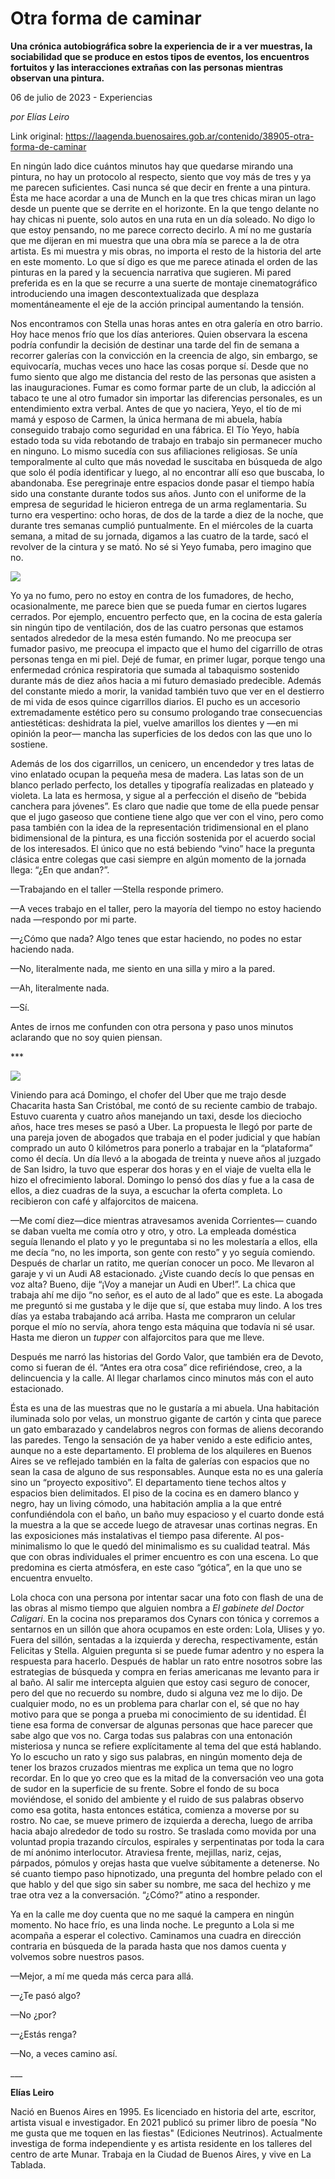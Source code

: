 # Otra forma de caminar

**Una crónica autobiográfica sobre la experiencia de ir a ver muestras, la sociabilidad que se produce en estos tipos de eventos, los encuentros fortuitos y las interacciones extrañas con las personas mientras observan una pintura.**

06 de julio de 2023 - Experiencias

_por Elías Leiro_

Link original: https://laagenda.buenosaires.gob.ar/contenido/38905-otra-forma-de-caminar



En ningún lado dice cuántos minutos hay que quedarse mirando una pintura, no hay un protocolo al respecto, siento que voy más de tres y ya me parecen suficientes. Casi nunca sé que decir en frente a una pintura. Ésta me hace acordar a una de Munch en la que tres chicas miran un lago desde un puente que se derrite en el horizonte. En la que tengo delante no hay chicas ni puente, solo autos en una ruta en un día soleado. No digo lo que estoy pensando, no me parece correcto decirlo. A mí no me gustaría que me dijeran en mi muestra que una obra mía se parece a la de otra artista. Es mi muestra y mis obras, no importa el resto de la historia del arte en este momento. Lo que sí digo es que me parece atinada el orden de las pinturas en la pared y la secuencia narrativa que sugieren. Mi pared preferida es en la que se recurre a una suerte de montaje cinematográfico introduciendo una imagen descontextualizada que desplaza momentáneamente el eje de la acción principal aumentando la tensión.




Nos encontramos con Stella unas horas antes en otra galería en otro barrio. Hoy hace menos frío que los días anteriores. Quien observara la escena podría confundir la decisión de destinar una tarde del fin de semana a recorrer galerías con la convicción en la creencia de algo, sin embargo, se equivocaría, muchas veces uno hace las cosas porque sí. Desde que no fumo siento que algo me distancia del resto de las personas que asisten a las inauguraciones. Fumar es como formar parte de un club, la adicción al tabaco te une al otro fumador sin importar las diferencias personales, es un entendimiento extra verbal. Antes de que yo naciera, Yeyo, el tío de mi mamá y esposo de Carmen, la única hermana de mi abuela, había conseguido trabajo como seguridad en una fábrica. El Tío Yeyo, había estado toda su vida rebotando de trabajo en trabajo sin permanecer mucho en ninguno. Lo mismo sucedía con sus afiliaciones religiosas. Se unía temporalmente al culto que más novedad le suscitaba en búsqueda de algo que solo él podía identificar y luego, al no encontrar allí eso que buscaba, lo abandonaba. Ese peregrinaje entre espacios donde pasar el tiempo había sido una constante durante todos sus años. Junto con el uniforme de la empresa de seguridad le hicieron entrega de un arma reglamentaria. Su turno era vespertino: ocho horas, de dos de la tarde a diez de la noche, que durante tres semanas cumplió puntualmente. En el miércoles de la cuarta semana, a mitad de su jornada, digamos a las cuatro de la tarde, sacó el revolver de la cintura y se mató. No sé si Yeyo fumaba, pero imagino que no.




![](https://cdn.feater.me/files/images/2027369/c8e776e6-0d5d-40d0-beff-9e264041d3b8.jpg)




Yo ya no fumo, pero no estoy en contra de los fumadores, de hecho, ocasionalmente, me parece bien que se pueda fumar en ciertos lugares cerrados. Por ejemplo, encuentro perfecto que, en la cocina de esta galería sin ningún tipo de ventilación, dos de las cuatro personas que estamos sentados alrededor de la mesa estén fumando. No me preocupa ser fumador pasivo, me preocupa el impacto que el humo del cigarrillo de otras personas tenga en mi piel. Dejé de fumar, en primer lugar, porque tengo una enfermedad crónica respiratoria que sumada al tabaquismo sostenido durante más de diez años hacia a mi futuro demasiado predecible. Además del constante miedo a morir, la vanidad también tuvo que ver en el destierro de mi vida de esos quince cigarrillos diarios. El pucho es un accesorio extremadamente estético pero su consumo prologando trae consecuencias antiestéticas: deshidrata la piel, vuelve amarillos los dientes y —en mi opinión la peor— mancha las superficies de los dedos con las que uno lo sostiene.




Además de los dos cigarrillos, un cenicero, un encendedor y tres latas de vino enlatado ocupan la pequeña mesa de madera. Las latas son de un blanco perlado perfecto, los detalles y tipografía realizadas en plateado y violeta. La lata es hermosa, y sigue al a perfección el diseño de “bebida canchera para jóvenes”. Es claro que nadie que tome de ella puede pensar que el jugo gaseoso que contiene tiene algo que ver con el vino, pero como pasa también con la idea de la representación tridimensional en el plano bidimensional de la pintura, es una ficción sostenida por el acuerdo social de los interesados. El único que no está bebiendo “vino” hace la pregunta clásica entre colegas que casi siempre en algún momento de la jornada llega: “¿En que andan?”.




—Trabajando en el taller —Stella responde primero.




—A veces trabajo en el taller, pero la mayoría del tiempo no estoy haciendo nada —respondo por mi parte.




—¿Cómo que nada? Algo tenes que estar haciendo, no podes no estar haciendo nada.




—No, literalmente nada, me siento en una silla y miro a la pared.




—Ah, literalmente nada.




—Sí.




Antes de irnos me confunden con otra persona y paso unos minutos aclarando que no soy quien piensan.




\*\*\*




![](https://cdn.feater.me/files/images/2027382/35efa489-c0c4-4b05-9cd4-4cf6b3051aeb.jpg)




Viniendo para acá Domingo, el chofer del Uber que me trajo desde Chacarita hasta San Cristóbal, me contó de su reciente cambio de trabajo. Estuvo cuarenta y cuatro años manejando un taxi, desde los dieciocho años, hace tres meses se pasó a Uber. La propuesta le llegó por parte de una pareja joven de abogados que trabaja en el poder judicial y que habían comprado un auto 0 kilómetros para ponerlo a trabajar en la “plataforma” como él decía. Un día llevó a la abogada de treinta y nueve años al juzgado de San Isidro, la tuvo que esperar dos horas y en el viaje de vuelta ella le hizo el ofrecimiento laboral. Domingo lo pensó dos días y fue a la casa de ellos, a diez cuadras de la suya, a escuchar la oferta completa. Lo recibieron con café y alfajorcitos de maicena.




—Me comí diez—dice mientras atravesamos avenida Corrientes— cuando se daban vuelta me comía otro y otro, y otro. La empleada doméstica seguía llenando el plato y yo le preguntaba si no les molestaría a ellos, ella me decía “no, no les importa, son gente con resto” y yo seguía comiendo. Después de charlar un ratito, me querían conocer un poco. Me llevaron al garaje y vi un Audi A8 estacionado. ¿Viste cuando decís lo que pensas en voz alta? Bueno, dije “¡Voy a manejar un Audi en Uber!”. La chica que trabaja ahí me dijo “no señor, es el auto de al lado” que es este. La abogada me preguntó si me gustaba y le dije que sí, que estaba muy lindo. A los tres días ya estaba trabajando acá arriba. Hasta me compraron un celular porque el mío no servía, ahora tengo esta máquina que todavía ni sé usar. Hasta me dieron un *tupper* con alfajorcitos para que me lleve.




Después me narró las historias del Gordo Valor, que también era de Devoto, como si fueran de él. “Antes era otra cosa” dice refiriéndose, creo, a la delincuencia y la calle. Al llegar charlamos cinco minutos más con el auto estacionado.




Ésta es una de las muestras que no le gustaría a mi abuela. Una habitación iluminada solo por velas, un monstruo gigante de cartón y cinta que parece un gato embarazado y candelabros negros con formas de aliens decorando las paredes. Tengo la sensación de ya haber venido a este edificio antes, aunque no a este departamento. El problema de los alquileres en Buenos Aires se ve reflejado también en la falta de galerías con espacios que no sean la casa de alguno de sus responsables. Aunque esta no es una galería sino un “proyecto expositivo”. El departamento tiene techos altos y espacios bien delimitados. El piso de la cocina es en damero blanco y negro, hay un living cómodo, una habitación amplia a la que entré confundiéndola con el baño, un baño muy espacioso y el cuarto donde está la muestra a la que se accede luego de atravesar unas cortinas negras. En las exposiciones más instalativas el tiempo pasa diferente. Al pos-minimalismo lo que le quedó del minimalismo es su cualidad teatral. Más que con obras individuales el primer encuentro es con una escena. Lo que predomina es cierta atmósfera, en este caso “gótica”, en la que uno se encuentra envuelto.




Lola choca con una persona por intentar sacar una foto con flash de una de las obras al mismo tiempo que alguien nombra a *El gabinete del Doctor Caligari*. En la cocina nos preparamos dos Cynars con tónica y corremos a sentarnos en un sillón que ahora ocupamos en este orden: Lola, Ulises y yo. Fuera del sillón, sentadas a la izquierda y derecha, respectivamente, están Felicitas y Stella. Alguien pregunta si se puede fumar adentro y no espera la respuesta para hacerlo. Después de hablar un rato entre nosotros sobre las estrategias de búsqueda y compra en ferias americanas me levanto para ir al baño. Al salir me intercepta alguien que estoy casi seguro de conocer, pero del que no recuerdo su nombre, dudo si alguna vez me lo dijo. De cualquier modo, no es un problema para charlar con el, sé que no hay motivo para que se ponga a prueba mi conocimiento de su identidad. Él tiene esa forma de conversar de algunas personas que hace parecer que sabe algo que vos no. Carga todas sus palabras con una entonación misteriosa y nunca se refiere explícitamente al tema del que está hablando. Yo lo escucho un rato y sigo sus palabras, en ningún momento deja de tener los brazos cruzados mientras me explica un tema que no logro recordar. En lo que yo creo que es la mitad de la conversación veo una gota de sudor en la superficie de su frente. Sobre el fondo de su boca moviéndose, el sonido del ambiente y el ruido de sus palabras observo como esa gotita, hasta entonces estática, comienza a moverse por su rostro. No cae, se mueve primero de izquierda a derecha, luego de arriba hacia abajo alrededor de todo su rostro. Se traslada como movida por una voluntad propia trazando círculos, espirales y serpentinatas por toda la cara de mí anónimo interlocutor. Atraviesa frente, mejillas, nariz, cejas, párpados, pómulos y orejas hasta que vuelve súbitamente a detenerse. No sé cuanto tiempo paso hipnotizado, una pregunta del hombre pelado con el que hablo y del que sigo sin saber su nombre, me saca del hechizo y me trae otra vez a la conversación. “¿Cómo?” atino a responder.




Ya en la calle me doy cuenta que no me saqué la campera en ningún momento. No hace frío, es una linda noche. Le pregunto a Lola si me acompaña a esperar el colectivo. Caminamos una cuadra en dirección contraria en búsqueda de la parada hasta que nos damos cuenta y volvemos sobre nuestros pasos.




—Mejor, a mí me queda más cerca para allá.




­—¿Te pasó algo?




—No ¿por?




—¿Estás renga?




—No, a veces camino así.




\_\_\_




**Elías Leiro**




Nació en Buenos Aires en 1995. Es licenciado en historia del arte, escritor, artista visual e investigador. En 2021 publicó su primer libro de poesía "No me gusta que me toquen en las fiestas" (Ediciones Neutrinos). Actualmente investiga de forma independiente y es artista residente en los talleres del centro de arte Munar. Trabaja en la Ciudad de Buenos Aires, y vive en La Tablada.



